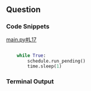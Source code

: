
## Question 


### Code Snippets

[main.py#L17](main.py#L17)	
````python

    while True:
        schedule.run_pending()
        time.sleep(1)

````

### Terminal Output
````

````
	